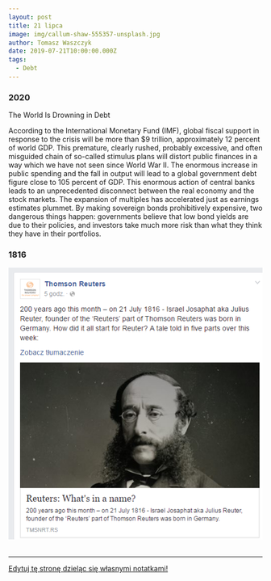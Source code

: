 ```yaml
---
layout: post
title: 21 lipca
image: img/callum-shaw-555357-unsplash.jpg
author: Tomasz Waszczyk
date: 2019-07-21T10:00:00.000Z
tags:
  - Debt
---
```


### 2020

The World Is Drowning in Debt

According to the International Monetary Fund (IMF), global fiscal support in response to the crisis will be more than $9 trillion, approximately 12 percent of world GDP. This premature, clearly rushed, probably excessive, and often misguided chain of so-called stimulus plans will distort public finances in a way which we have not seen since World War II. The enormous increase in public spending and the fall in output will lead to a global government debt figure close to 105 percent of GDP.
This enormous action of central banks leads to an unprecedented disconnect between the real economy and the stock markets. The expansion of multiples has accelerated just as earnings estimates plummet.
By making sovereign bonds prohibitively expensive, two dangerous things happen: governments believe that low bond yields are due to their policies, and investors take much more risk than what they think they have in their portfolios.

### 1816

<img src="./img/july/reuters.png"/><br><br>

---

<a href="https://github.com/TomaszWaszczyk/historia.waszczyk.com/edit/master/src/content/july-21.md" target="_blank">Edytuj tę stronę dzieląc się własnymi notatkami!</a>
